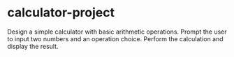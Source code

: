 # calculator-project
Design a simple calculator with basic arithmetic operations. Prompt the user to input two numbers and an operation choice.  Perform the calculation and display the result.
